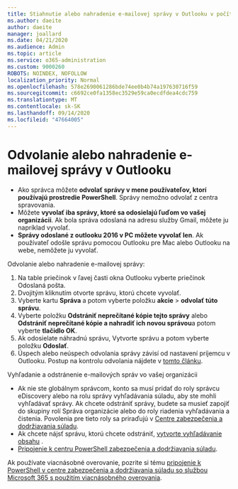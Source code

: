 ```yaml
---
title: Stiahnutie alebo nahradenie e-mailovej správy v Outlooku v počítači
ms.author: daeite
author: daeite
manager: joallard
ms.date: 04/21/2020
ms.audience: Admin
ms.topic: article
ms.service: o365-administration
ms.custom: 9000260
ROBOTS: NOINDEX, NOFOLLOW
localization_priority: Normal
ms.openlocfilehash: 578e2690061286bde74ee0b4b74a197630716f59
ms.sourcegitcommit: c6692ce0fa1358ec3529e59ca0ecdfdea4cdc759
ms.translationtype: MT
ms.contentlocale: sk-SK
ms.lasthandoff: 09/14/2020
ms.locfileid: "47664005"
---
```

# <a name="recall-or-replace-an-outlook-email-message"></a>Odvolanie alebo nahradenie e-mailovej správy v Outlooku

- Ako správca môžete **odvolať správy v mene používateľov, ktorí používajú prostredie PowerShell**. Správy nemožno odvolať z centra spravovania.
- Môžete **vyvolať iba správy, ktoré sa odosielajú ľuďom vo vašej organizácii**. Ak bola správa odoslaná na adresu služby Gmail, môžete ju napríklad vyvolať.
- **Správy odoslané z outlooku 2016 v PC môžete vyvolať len**. Ak používateľ odošle správu pomocou Outlooku pre Mac alebo Outlooku na webe, nemôžete ju vyvolať.

Odvolanie alebo nahradenie e-mailovej správy:

1. Na table priečinok v ľavej časti okna Outlooku vyberte priečinok Odoslaná pošta.
1. Dvojitým kliknutím otvorte správu, ktorú chcete vyvolať.
1. Vyberte kartu **Správa** a potom vyberte položku **akcie**  >  **odvolať túto správu**.
1. Vyberte položku **Odstrániť neprečítané kópie tejto správy** alebo **Odstrániť neprečítané kópie a nahradiť ich novou správou**a potom vyberte **tlačidlo OK**.
1. Ak odosielate náhradnú správu, Vytvorte správu a potom vyberte položku **Odoslať**.
1. Úspech alebo neúspech odvolania správy závisí od nastavení príjemcu v Outlooku. Postup na kontrolu odvolania nájdete v [tomto článku](https://support.office.com/article/35027f88-d655-4554-b4f8-6c0729a723a0).

Vyhľadanie a odstránenie e-mailových správ vo vašej organizácii

- Ak nie ste globálnym správcom, konto sa musí pridať do roly správcu eDiscovery alebo na rolu správy vyhľadávania súladu, aby ste mohli vyhľadávať správy. Ak chcete odstrániť správy, budete sa musieť zapojiť do skupiny rolí Správa organizácie alebo do roly riadenia vyhľadávania a čistenia. Povolenia pre tieto roly sa priraďujú v [Centre zabezpečenia a dodržiavania súladu](https://go.microsoft.com/fwlink/?linkid=2083731).
- Ak chcete nájsť správu, ktorú chcete odstrániť, [vytvorte vyhľadávanie obsahu](https://docs.microsoft.com/microsoft-365/compliance/content-search) .
- [Pripojenie k centru PowerShell zabezpečenia a dodržiavania súladu](https://docs.microsoft.com/powershell/exchange/office-365-scc/connect-to-scc-powershell/connect-to-scc-powershell?view=exchange-ps).

Ak používate viacnásobné overovanie, pozrite si tému [pripojenie k PowerShell v centre zabezpečenia a dodržiavania súladu so službou Microsoft 365 s použitím viacnásobného overovania](https://docs.microsoft.com/powershell/exchange/office-365-scc/connect-to-scc-powershell/mfa-connect-to-scc-powershell?view=exchange-ps).